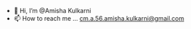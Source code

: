 - 👋 Hi, I’m @Amisha Kulkarni
- 📫 How to reach me ... cm.a.56.amisha.kulkarni@gmail.com

<!---
Amishakul/Amishakul is a ✨ special ✨ repository because its `README.md` (this file) appears on your GitHub profile.
You can click the Preview link to take a look at your changes.
--->
